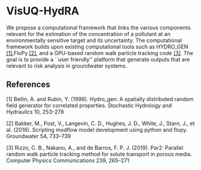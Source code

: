 # VisUQ-HydRA
We propose a computational framework that links the various components relevant for the estimation of the concentration of a pollutant at an environmentally
sensitive target and its uncertainty. The computational framework builds upon existing computational tools such as HYDRO_GEN [[1]](#1),FloPy  [[2]](#2), and a 
GPU-based random walk particle tracking code [[3]](#3). The goal is to provide a ``user friendly'' platform that generate outputs that are relevant to risk analysis in groundwater systems.


## References
<a id="1">[1]</a> 
Bellin, A. and Rubin, Y. (1996). 
Hydro_gen: A spatially distributed random field generator for correlated properties. 
Stochastic Hydrology and Hydraulics 10, 253–278

<a id="2">[2]</a> 
Bakker, M., Post, V., Langevin, C. D., Hughes, J. D., White, J., Starn, J., et al. (2016). 
Scripting modflow model development using python and flopy. 
Groundwater 54, 733–739

<a id="3">[3]</a> 
Rizzo, C. B., Nakano, A., and de Barros, F. P. J. (2019).
Par2: Parallel random walk particle tracking method for solute transport in porous media.
Computer Physics Communications 239, 265–271


